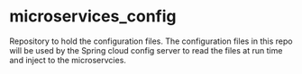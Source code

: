 # microservices_config
Repository to hold the configuration files. The configuration files in this repo will be used by the Spring cloud config server to read the files at run time and inject to the microservcies.
